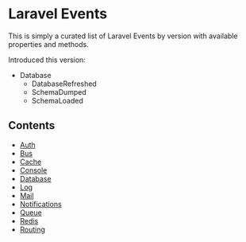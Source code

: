 # Laravel Events

This is simply a curated list of Laravel Events by version with available properties and methods.

Introduced this version:

 - Database
   - DatabaseRefreshed
   - SchemaDumped
   - SchemaLoaded

## Contents

- [Auth](Auth/auth.md)
- [Bus](Bus/bus.md)
- [Cache](Cache/cache.md)
- [Console](Console/console.md)
- [Database](Database/database.md)
- [Log](Log/log.md)
- [Mail](Mail/mail.md)
- [Notifications](Notifications/notifications.md)
- [Queue](Queue/queue.md)
- [Redis](Redis/redis.md)
- [Routing](Routing/routing.md)
